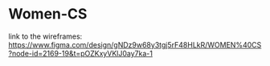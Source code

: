 # Women-CS

link to the wireframes:
https://www.figma.com/design/gNDz9w68y3tgj5rF48HLkR/WOMEN%40CS?node-id=2169-19&t=pOZKxyVKlJ0ay7ka-1


